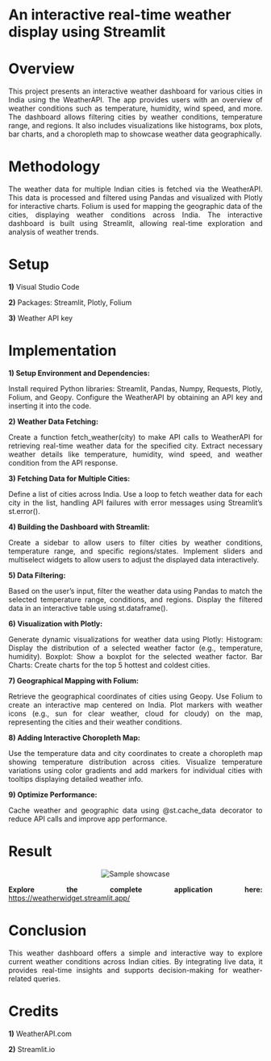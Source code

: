 # An interactive real-time weather display using Streamlit

<div align = "justify">

# Overview

This project presents an interactive weather dashboard for various cities in India using the WeatherAPI. The app provides users with an overview of weather conditions such as temperature, humidity, wind speed, and more. The dashboard allows filtering cities by weather conditions, temperature range, and regions. It also includes visualizations like histograms, box plots, bar charts, and a choropleth map to showcase weather data geographically.

# Methodology

The weather data for multiple Indian cities is fetched via the WeatherAPI. This data is processed and filtered using Pandas and visualized with Plotly for interactive charts. Folium is used for mapping the geographic data of the cities, displaying weather conditions across India. The interactive dashboard is built using Streamlit, allowing real-time exploration and analysis of weather trends.

# Setup

**1)** Visual Studio Code

**2)** Packages: Streamlit, Plotly, Folium

**3)** Weather API key

# Implementation

**1) Setup Environment and Dependencies:**

Install required Python libraries: Streamlit, Pandas, Numpy, Requests, Plotly, Folium, and Geopy.
Configure the WeatherAPI by obtaining an API key and inserting it into the code.

**2) Weather Data Fetching:**

Create a function fetch_weather(city) to make API calls to WeatherAPI for retrieving real-time weather data for the specified city.
Extract necessary weather details like temperature, humidity, wind speed, and weather condition from the API response.

**3) Fetching Data for Multiple Cities:**

Define a list of cities across India.
Use a loop to fetch weather data for each city in the list, handling API failures with error messages using Streamlit’s st.error().

**4) Building the Dashboard with Streamlit:**

Create a sidebar to allow users to filter cities by weather conditions, temperature range, and specific regions/states.
Implement sliders and multiselect widgets to allow users to adjust the displayed data interactively.

**5) Data Filtering:**

Based on the user’s input, filter the weather data using Pandas to match the selected temperature range, conditions, and regions.
Display the filtered data in an interactive table using st.dataframe().

**6) Visualization with Plotly:**

Generate dynamic visualizations for weather data using Plotly:
Histogram: Display the distribution of a selected weather factor (e.g., temperature, humidity).
Boxplot: Show a boxplot for the selected weather factor.
Bar Charts: Create charts for the top 5 hottest and coldest cities.

**7) Geographical Mapping with Folium:**

Retrieve the geographical coordinates of cities using Geopy.
Use Folium to create an interactive map centered on India.
Plot markers with weather icons (e.g., sun for clear weather, cloud for cloudy) on the map, representing the cities and their weather conditions.

**8) Adding Interactive Choropleth Map:**

Use the temperature data and city coordinates to create a choropleth map showing temperature distribution across cities.
Visualize temperature variations using color gradients and add markers for individual cities with tooltips displaying detailed weather info.

**9) Optimize Performance:**

Cache weather and geographic data using @st.cache_data decorator to reduce API calls and improve app performance.

# Result

<p align = "center">
    <img src= "https://github.com/user-attachments/assets/c9831e6d-0e81-412f-8c7f-c98b133ac016" alt = "Sample showcase" />
</p>

**Explore the complete application here:** https://weatherwidget.streamlit.app/

# Conclusion

This weather dashboard offers a simple and interactive way to explore current weather conditions across Indian cities. By integrating live data, it provides real-time insights and supports decision-making for weather-related queries.

</div>

# Credits

**1)** WeatherAPI.com

**2)** Streamlit.io
